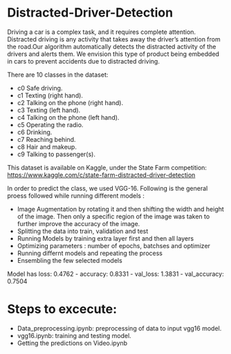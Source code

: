 # Distracted-Driver-Detection
Driving a car is a complex task, and it requires complete attention. Distracted driving is any activity that takes away the driver’s attention from the road.Our algorithm automatically detects the distracted activity of the drivers and alerts them. We envision this type of product being embedded in cars to prevent accidents due to distracted driving.

There are 10 classes in the dataset:
  - c0 Safe driving.
  - c1 Texting (right hand).
  - c2 Talking on the phone (right hand).
  - c3 Texting (left hand).
  - c4 Talking on the phone (left hand).
  - c5 Operating the radio.
  - c6 Drinking.
  - c7 Reaching behind.
  - c8 Hair and makeup.
  - c9 Talking to passenger(s).
  
This dataset is available on Kaggle, under the State Farm competition: https://www.kaggle.com/c/state-farm-distracted-driver-detection

In order to predict the class, we used VGG-16.
Following is the general proess followed while running different models :

  - Image Augmentation by rotating it and then shifting the width and height of the image. Then only a specific region of the image was taken to further improve               the accuracy of the image.
  - Splitting the data into train, validation and test
  - Running Models by training extra layer first and then all layers
  - Optimizing parameters : number of epochs, batchses and optimizer
  - Running differnt models and repeating the process
  - Ensembling the few selected models

Model has loss: 0.4762 - accuracy: 0.8331 - val_loss: 1.3831 - val_accuracy: 0.7504

# Steps to excecute:
  - Data_preprocessing.ipynb: preprocessing of data to input vgg16 model.
  - vgg16.ipynb: training and testing model.
  - Getting the predictions on Video.ipynb
